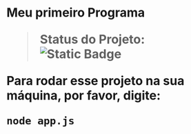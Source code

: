 <h1>Meu primeiro Programa 

> Status do Projeto: ![Static Badge](https://img.shields.io/badge/STATUS-DESENVOLVIMENTO-black)


Para rodar esse projeto na sua máquina, por favor, digite:
```
node app.js
```
